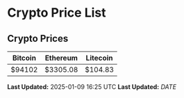 # Crypto Price List

## Crypto Prices
| Bitcoin | Ethereum | Litecoin |
| ------- | -------- | -------- |
| $94102 | $3305.08 | $104.83 |
**Last Updated:** 2025-01-09 16:25 UTC
**Last Updated:** $DATE$
